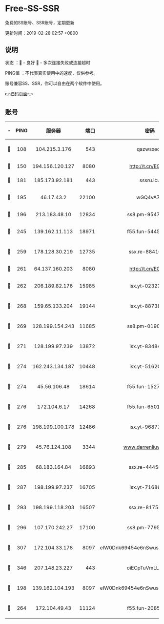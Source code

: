 # Free-SS-SSR

免费的SS账号、SSR账号，定期更新

更新时间：2019-02-28 02:57 +0800

## 说明

状态     ：🙂 - 良好 🙁 - 多次连接失败或连接超时

PING值   ：不代表真实使用中的速度，仅供参考。

账号兼容SS、SSR，你可以自由在两个软件中使用。

👉[扫码页面](https://liesauer.github.io/free-ss-ssr.github.io/)👈

## 账号

|-|PING|服务器|端口|密码|加密方式|区域|
|:----:|:----:|:-----:|-----:|:----:|:----:|:----:|
|🙂|108|104.215.3.176|543|qazwsxedc|aes-256-gcm|JP|
|🙂|150|194.156.120.127|8080|http://t.cn/EGJIyrl|rc4-md5|RU|
|🙂|181|185.173.92.181|443|sssru.icu|rc4-md5|RU|
|🙂|195|46.17.43.2|22100|wGQ4vA7D|aes-256-gcm|RU|
|🙂|196|213.183.48.10|12834|ss8.pm-95470705|rc4-md5|RU|
|🙂|245|139.162.11.113|18971|f55.fun-54452704|aes-256-cfb|SG|
|🙂|259|178.128.30.219|12735|ssx.re-88416834|aes-256-cfb|SG|
|🙂|261|64.137.160.203|8080|http://t.cn/EGJIyrl|rc4-md5|CA|
|🙂|262|206.189.82.176|15985|isx.yt-02323158|aes-256-cfb|SG|
|🙂|268|159.65.133.204|19144|isx.yt-88738711|aes-256-cfb|SG|
|🙂|269|128.199.154.243|11685|ss8.pm-01906462|aes-256-cfb|SG|
|🙂|271|128.199.97.239|13872|isx.yt-83484213|aes-256-cfb|SG|
|🙂|274|162.243.134.187|10448|isx.yt-51620618|aes-256-cfb|US|
|🙂|274|45.56.106.48|18614|f55.fun-15279736|aes-256-cfb|US|
|🙂|276|172.104.6.17|14268|f55.fun-65015566|aes-256-cfb|US|
|🙂|276|198.199.100.178|12486|isx.yt-96877490|aes-256-cfb|US|
|🙂|279|45.76.124.108|3344|www.darrenliuwei.com|aes-256-cfb|AU|
|🙂|285|68.183.164.84|16893|ssx.re-44458033|aes-256-cfb|US|
|🙂|287|198.199.97.237|16705|isx.yt-71686489|aes-256-cfb|US|
|🙂|293|198.199.118.203|16507|ssx.re-81754626|aes-256-cfb|US|
|🙂|296|107.170.242.27|17100|ss8.pm-77954051|aes-256-cfb|US|
|🙂|307|172.104.33.178|8097|eIW0Dnk69454e6nSwuspv9DmS201tQ0D|aes-256-cfb|SG|
|🙂|346|207.148.23.227|443|oiECpTuVmLLxk4Ts|aes-256-cfb|US|
|🙂|198|139.162.104.193|8097|eIW0Dnk69454e6nSwuspv9DmS201tQ0D|aes-256-cfb|JP|
|🙂|264|172.104.49.43|11124|f55.fun-20858205|aes-256-cfb|SG|
